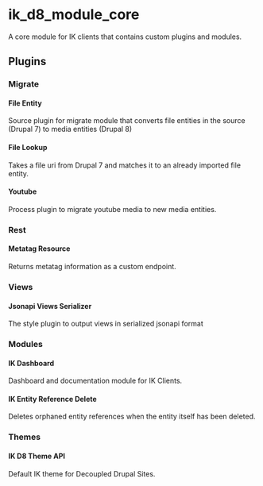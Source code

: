 # ik_d8_module_core

A core module for IK clients that contains custom plugins and modules. 

## Plugins

### Migrate

#### File Entity

Source plugin for migrate module that converts file entities in the source (Drupal 7) to media entities (Drupal 8)

#### File Lookup

Takes a file uri from Drupal 7 and matches it to an already imported file entity.

#### Youtube

Process plugin to migrate youtube media to new media entities.

### Rest

#### Metatag Resource

Returns metatag information as a custom endpoint.

### Views

#### Jsonapi Views Serializer

The style plugin to output views in serialized jsonapi format

### Modules

#### IK Dashboard

Dashboard and documentation module for IK Clients.

#### IK Entity Reference Delete

Deletes orphaned entity references when the entity itself has been deleted.

### Themes

#### IK D8 Theme API

Default IK theme for Decoupled Drupal Sites.
